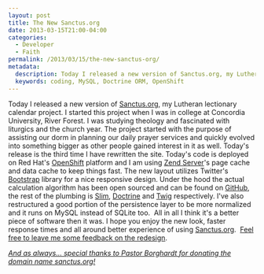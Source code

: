 ```yaml
---
layout: post
title: The New Sanctus.org
date: 2013-03-15T21:00-04:00
categories:
  - Developer
  - Faith
permalink: /2013/03/15/the-new-sanctus-org/
metadata:
  description: Today I released a new version of Sanctus.org, my Lutheran lectionary calendar project.
  keywords: coding, MySQL, Doctrine ORM, OpenShift
---
```

Today I released a new version of [Sanctus.org](http://sanctus.org), my Lutheran lectionary calendar project. I started this project when I was in college at Concordia University, River Forest. I was studying theology and fascinated with liturgics and the church year. The project started with the purpose of assisting our dorm in planning our daily prayer services and quickly evolved into something bigger as other people gained interest in it as well. Today's release is the third time I have rewritten the site. Today's code is deployed on Red Hat's [OpenShift](http://openshift.com) platform and I am using [Zend Server](http://www.zend.com/en/products/server/)'s page cache and data cache to keep things fast. The new layout utilizes Twitter's [Bootstrap](http://twitter.github.com/bootstrap/) library for a nice responsive design. Under the hood the actual calculation algorithm has been open sourced and can be found on [GitHub](http://github.com/stanlemon/lectionary), the rest of the plumbing is [Slim](http://www.slimframework.com), [Doctrine](http://doctrine-project.org/) and [Twig](http://twig.sensiolabs.org) respectively. I've also restructured a good portion of the persistence layer to be more normalized and it runs on MySQL instead of SQLite too.  All in all I think it's a better piece of software then it was. I hope you enjoy the new look, faster response times and all around better experience of using [Sanctus.org](http://sanctus.org).  [Feel free to leave me some feedback on the redesign](/contact).

[_And as always... special thanks to Pastor Borghardt for donating the domain name sanctus.org!_](http://revborghardt.wordpress.com)

